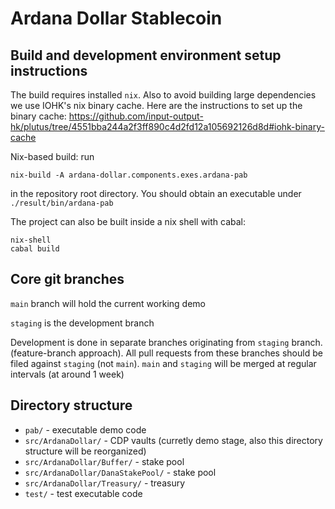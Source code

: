 # Ardana Dollar Stablecoin

## Build and development environment setup instructions

The build requires installed `nix`. Also to avoid building
large dependencies we use IOHK's nix binary cache.
Here are the instructions to set up the binary cache:
https://github.com/input-output-hk/plutus/tree/4551bba244a2f3ff890c4d2fd12a105692126d8d#iohk-binary-cache

Nix-based build: run

```
nix-build -A ardana-dollar.components.exes.ardana-pab
```

in the repository root directory. You should obtain an executable
under `./result/bin/ardana-pab`

The project can also be built inside a nix shell with cabal:

```
nix-shell
cabal build
```

## Core git branches

`main` branch will hold the current working demo

`staging` is the development branch

Development is done in separate branches originating from `staging` branch.
(feature-branch approach).
All pull requests from these branches should be filed against `staging` (not `main`).
`main` and `staging` will be merged at regular intervals
(at around 1 week)

## Directory structure

- `pab/` - executable demo code
- `src/ArdanaDollar/` - CDP vaults (curretly demo stage, also this directory structure will be reorganized)
- `src/ArdanaDollar/Buffer/` - stake pool
- `src/ArdanaDollar/DanaStakePool/` - stake pool
- `src/ArdanaDollar/Treasury/` - treasury
- `test/` - test executable code
